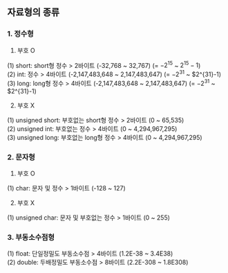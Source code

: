 ## 자료형의 종류


### 1. 정수형
1) 부호 O <br>

(1) short: short형 정수  > 2바이트 (-32,768 ~ 32,767) (= $-2^{15}$ ~ $2^{15}-1$) <br>
(2) int: 정수            > 4바이트 (-2,147,483,648 ~ 2,147,483,647) (= $-2^{31}$ ~ $2^{31}-1)<br>
(3) long: long형 정수    > 4바이트 (-2,147,483,648 ~ 2,147,483,647) (= $-2^{31}$ ~ $2^{31}-1)<br>

2) 부호 X <br>

(1) unsigned short: 부호없는 short형 정수  > 2바이트 (0 ~ 65,535) <br>
(2) unsigned int: 부호없는 정수            > 4바이트 (0 ~ 4,294,967,295) <br>
(3) unsigned long: 부호없는 long형 정수    > 4바이트 (0 ~ 4,294,967,295) <br>


### 2. 문자형
1) 부호 O <br>

(1) char: 문자 및 정수  > 1바이트 (-128 ~ 127) <br>

2) 부호 X <br>

(1) unsigned char: 문자 및 부호없는 정수  > 1바이트 (0 ~ 255) <br>


### 3. 부동소수점형
(1) float: 단일정밀도 부동소수점  > 4바이트 (1.2E-38 ~ 3.4E38) <br>
(2) double: 두배정밀도 부동소수점 > 8바이트 (2.2E-308 ~ 1.8E308) <br>
